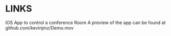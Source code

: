 # LINKS
IOS App to control a conference Room
A preview of the app can be found at github.com/kevinjmz/Demo.mov

